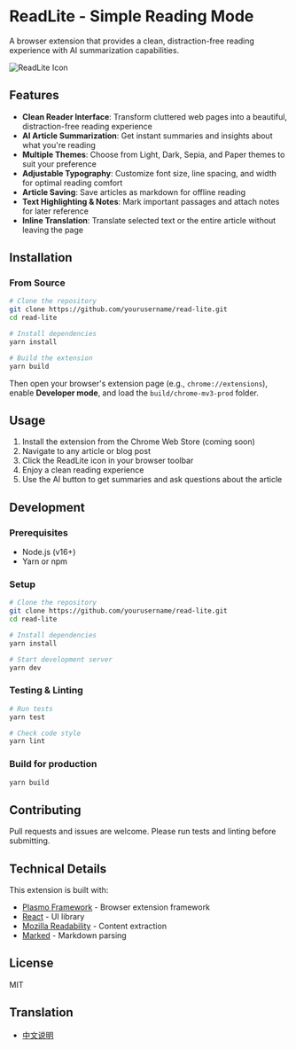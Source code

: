 # ReadLite - Simple Reading Mode

A browser extension that provides a clean, distraction-free reading experience with AI summarization capabilities.

![ReadLite Icon](assets/icon.png)

## Features

- **Clean Reader Interface**: Transform cluttered web pages into a beautiful, distraction-free reading experience
- **AI Article Summarization**: Get instant summaries and insights about what you're reading
- **Multiple Themes**: Choose from Light, Dark, Sepia, and Paper themes to suit your preference
- **Adjustable Typography**: Customize font size, line spacing, and width for optimal reading comfort
- **Article Saving**: Save articles as markdown for offline reading
- **Text Highlighting & Notes**: Mark important passages and attach notes for later reference
- **Inline Translation**: Translate selected text or the entire article without leaving the page

## Installation

### From Source

```bash
# Clone the repository
git clone https://github.com/yourusername/read-lite.git
cd read-lite

# Install dependencies
yarn install

# Build the extension
yarn build
```

Then open your browser's extension page (e.g., `chrome://extensions`), enable **Developer mode**, and load the `build/chrome-mv3-prod` folder.

## Usage

1. Install the extension from the Chrome Web Store (coming soon)
2. Navigate to any article or blog post
3. Click the ReadLite icon in your browser toolbar
4. Enjoy a clean reading experience
5. Use the AI button to get summaries and ask questions about the article

## Development

### Prerequisites
- Node.js (v16+)
- Yarn or npm

### Setup
```bash
# Clone the repository
git clone https://github.com/yourusername/read-lite.git
cd read-lite

# Install dependencies
yarn install

# Start development server
yarn dev
```

### Testing & Linting
```bash
# Run tests
yarn test

# Check code style
yarn lint
```

### Build for production
```bash
yarn build
```

## Contributing

Pull requests and issues are welcome. Please run tests and linting before submitting.

## Technical Details

This extension is built with:
- [Plasmo Framework](https://www.plasmo.com/) - Browser extension framework
- [React](https://reactjs.org/) - UI library
- [Mozilla Readability](https://github.com/mozilla/readability) - Content extraction
- [Marked](https://marked.js.org/) - Markdown parsing

## License

MIT

## Translation

- [中文说明](./README.zh.md)
